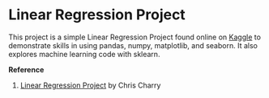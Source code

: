 # Linear Regression Project

This project is a simple Linear Regression Project found online on [Kaggle](https://www.kaggle.com/) to demonstrate skills in using pandas, numpy, matplotlib, and seaborn. It also explores machine learning code with sklearn.

**Reference**
1. [Linear Regression Project](https://www.kaggle.com/code/foxtreme/linear-regression-project/notebook) by Chris Charry
